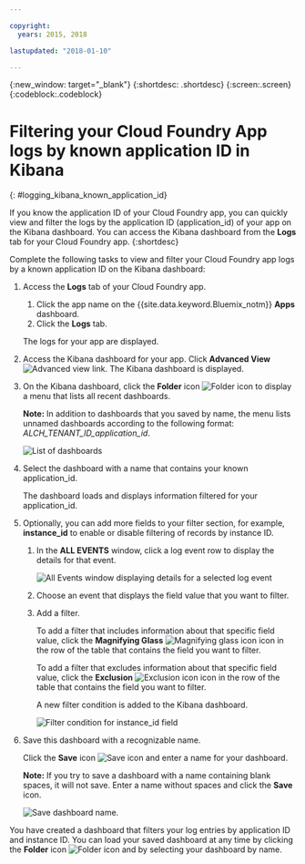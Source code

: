 ```yaml
---

copyright:
  years: 2015, 2018

lastupdated: "2018-01-10"

---
```

{:new_window: target="_blank"}
{:shortdesc: .shortdesc}
{:screen:.screen}
{:codeblock:.codeblock}


# Filtering your Cloud Foundry App logs by known application ID in Kibana
{: #logging_kibana_known_application_id}

If you know the application ID of your Cloud Foundry app, you can quickly view and filter the logs by the application ID (application_id) of your app on the Kibana dashboard. You can access the Kibana dashboard from the **Logs** tab for your Cloud Foundry app. 
{:shortdesc}


Complete the following tasks to view and filter your Cloud Foundry app logs by a known application ID on the Kibana dashboard:

1. Access the **Logs** tab of your Cloud Foundry app. 

    1. Click the app name on the {{site.data.keyword.Bluemix_notm}} **Apps** dashboard.
    2. Click the **Logs** tab. 
    
    The logs for your app are displayed.

2. Access the Kibana dashboard for your app. Click **Advanced View** ![Advanced view link](images/logging_advanced_view.jpg "Advanced view link"). The Kibana dashboard is displayed.

3. On the Kibana dashboard, click the **Folder** icon ![Folder icon](images/logging_folder.jpg "Folder icon") to display a menu that lists all recent dashboards. 

    **Note:** In addition to dashboards that you saved by name, the menu lists unnamed dashboards according to the following format: *ALCH_TENANT_ID_application_id*. 

    ![List of dashboards](images/logging_list_of_dashboards.jpg "List of dashboards")

4. Select the dashboard with a name that contains your known application_id. 

    The dashboard loads and displays information filtered for your application_id.

5. Optionally, you can add more fields to your filter section, for example, **instance_id** to enable or disable filtering of records by instance ID. 
  
    1. In the **ALL EVENTS** window, click a log event row to display the details for that event. 
	
        ![All Events window displaying details for a selected log event](images/logging_selected_log_event.jpg "All Events window displaying details for a selected log event")
	
    2. Choose an event that displays the field value that you want to filter.
	
    3. Add a filter.
    
        To add a filter that includes information about that specific field value, click the **Magnifying Glass** ![Magnifying glass icon](images/logging_magnifying_glass.jpg "Magnifying glass icon") icon in the row of the table that contains the field you want to filter. 
	
        To add a filter that excludes information about that specific field value, click the **Exclusion** ![Exclusion icon](images/logging_exclusion_icon.png "Exclusion icon") icon in the row of the table that contains the field you want to filter.  

        A new filter condition is added to the Kibana dashboard.
	
	    ![Filter condition for instance_id field](images/logging_instance_id_filter.jpg "Filter condition for instance_id field")
	
6. Save this dashboard with a recognizable name. 

    Click the **Save** icon ![Save icon](images/logging_save.jpg "Save icon") and enter a name for your dashboard. 

    **Note:** If you try to save a dashboard with a name containing blank spaces, it will not save. Enter a name without spaces and click the **Save** icon.

    ![Save dashboard name](images/logging_save_dashboard.jpg "Save dashboard name").


You have created a dashboard that filters your log entries by application ID and instance ID. You can load your saved dashboard at any time by clicking the **Folder** icon ![Folder icon](images/logging_folder.jpg "Folder icon") and by selecting your dashboard by name.
